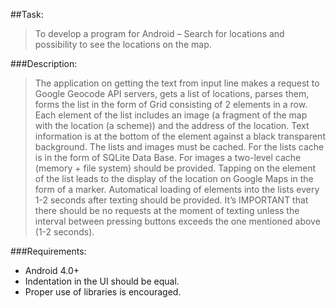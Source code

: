 ##Task: 
>To develop a program for Android – Search for locations and possibility to see the locations on the map.

###Description:
>The application on getting the text from input line makes a request to Google Geocode API servers, gets a list of locations, parses them, forms the list in the form of Grid consisting of 2 elements in a row. Each element of the list includes an image (a fragment of the map with the location (a scheme)) and the address of the location. Text information is at the bottom of the element against a black transparent background. The lists and images must be cached. For the lists cache is in the form of SQLite Data Base. For images a two-level cache (memory + file system) should be provided. Tapping on the element of the list leads to the display of the location on Google Maps in the form of a marker. Automatical loading of elements into the lists every 1-2 seconds after texting should be provided. It’s IMPORTANT that there should be no requests at the moment of texting unless the interval between pressing buttons exceeds the one mentioned above (1-2 seconds).

###Requirements:
* Android 4.0+
* Indentation in the UI should be equal.
* Proper use of libraries is encouraged.